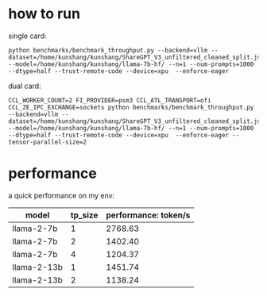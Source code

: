 # how to run
single card:

```
python benchmarks/benchmark_throughput.py --backend=vllm --dataset=/home/kunshang/kunshang/ShareGPT_V3_unfiltered_cleaned_split.json --model=/home/kunshang/kunshang/llama-7b-hf/ --n=1 --num-prompts=1000 --dtype=half --trust-remote-code --device=xpu  --enforce-eager 
```

dual card:

```
CCL_WORKER_COUNT=2 FI_PROVIDER=psm3 CCL_ATL_TRANSPORT=ofi CCL_ZE_IPC_EXCHANGE=sockets python benchmarks/benchmark_throughput.py --backend=vllm --dataset=/home/kunshang/kunshang/ShareGPT_V3_unfiltered_cleaned_split.json --model=/home/kunshang/kunshang/llama-7b-hf/ --n=1 --num-prompts=1000 --dtype=half --trust-remote-code --device=xpu  --enforce-eager --tensor-parallel-size=2
```

# performance

a quick performance on my env:

|model| tp_size| performance: token/s|
|--|--|--|
|llama-2-7b| 1 | 2768.63| 
|llama-2-7b| 2 | 1402.40| 
|llama-2-7b| 4 | 1204.37| 
|llama-2-13b| 1 | 1451.74| 
|llama-2-13b| 2 | 1138.24| 

